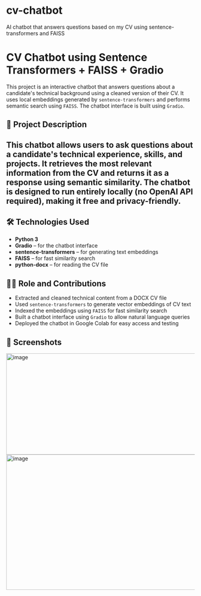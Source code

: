 # cv-chatbot
AI chatbot that answers questions based on my CV using sentence-transformers and FAISS

# CV Chatbot using Sentence Transformers + FAISS + Gradio
This project is an interactive chatbot that answers questions about a candidate's technical background using a cleaned version of their CV. It uses local embeddings generated by `sentence-transformers` and performs semantic search using `FAISS`. The chatbot interface is built using `Gradio`.
## 🚀 Project Description
This chatbot allows users to ask questions about a candidate's technical experience, skills, and projects. 
It retrieves the most relevant information from the CV and returns it as a response using semantic similarity.
The chatbot is designed to run entirely locally (no OpenAI API required), making it free and privacy-friendly.
---

## 🛠️ Technologies Used
- **Python 3**
- **Gradio** – for the chatbot interface
- **sentence-transformers** – for generating text embeddings
- **FAISS** – for fast similarity search
- **python-docx** – for reading the CV file

## 👩‍💻 Role and Contributions
- Extracted and cleaned technical content from a DOCX CV file
- Used `sentence-transformers` to generate vector embeddings of CV text
- Indexed the embeddings using `FAISS` for fast similarity search
- Built a chatbot interface using `Gradio` to allow natural language queries
- Deployed the chatbot in Google Colab for easy access and testing
## 📸 Screenshots
<img width="940" height="271" alt="image" src="https://github.com/user-attachments/assets/cc24b691-cfe5-4f0a-8cb0-e08942c9b23b" />
<img width="940" height="362" alt="image" src="https://github.com/user-attachments/assets/68e5ba19-f6f4-4c54-b317-7465540f6bfd" />

 
